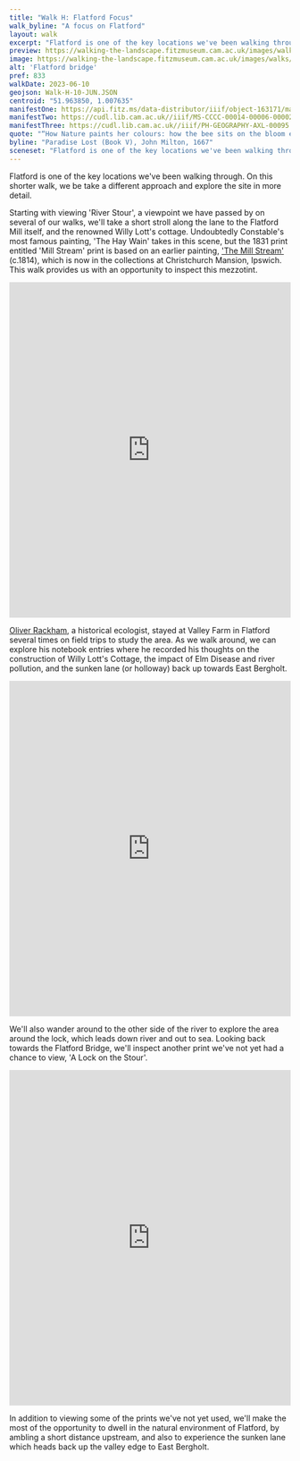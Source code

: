 ```yaml
---
title: "Walk H: Flatford Focus"
walk_byline: "A focus on Flatford"
layout: walk
excerpt: "Flatford is one of the key locations we've been walking through. On this shorter walk, we take a closer look around Flatford"
preview: https://walking-the-landscape.fitzmuseum.cam.ac.uk/images/walks/FlatfordInFocus-crop_preview.jpg
image: https://walking-the-landscape.fitzmuseum.cam.ac.uk/images/walks/FlatfordInFocus-crop.jpg
alt: 'Flatford bridge'
pref: 833
walkDate: 2023-06-10
geojson: Walk-H-10-JUN.JSON
centroid: "51.963850, 1.007635"
manifestOne: https://api.fitz.ms/data-distributor/iiif/object-163171/manifest 
manifestTwo: https://cudl.lib.cam.ac.uk//iiif/MS-CCCC-00014-00006-00002-00001-00244 
manifestThree: https://cudl.lib.cam.ac.uk//iiif/PH-GEOGRAPHY-AXL-00095
quote: "“How Nature paints her colours: how the bee sits on the bloom extracting liquid sweets."
byline: "Paradise Lost (Book V), John Milton, 1667"
sceneset: "Flatford is one of the key locations we've been walking through. On this shorter walk, we take a closer look around Flatford"
---
```

Flatford is one of the key locations we've been walking through. On this shorter walk, we be take a different approach and explore the site in more detail.  

Starting with viewing 'River Stour', a viewpoint we have passed by on several of our walks, we'll take a short stroll along the lane to the Flatford Mill itself, and the renowned Willy Lott's cottage. Undoubtedly Constable's most famous painting, 'The Hay Wain' takes in this scene, but the 1831 print entitled 'Mill Stream' print is based on an earlier painting, ['The Mill Stream'](https://cim-web.adlibhosting.com/ais6/Details/collect/66648) (c.1814), which is now in the collections at Christchurch Mansion, Ipswich. This walk provides us with an opportunity to inspect this mezzotint.

<iframe src="https://fitzmuseum.cam.ac.uk/uv.html#?manifest={{ page.manifestOne }}&c=0&m=0&cv=0&config=&locales=en-GB:English (GB),cy-GB:Cymraeg,fr-FR:Français (FR),pl-PL:Polski,sv-SE:Svenska&r=0" width="100%" height="600" allowfullscreen frameborder="0"></iframe>

[Oliver Rackham](https://walking-the-landscape.fitzmuseum.cam.ac.uk/blog/rackham/), a historical ecologist, stayed at Valley Farm in Flatford several times on field trips to study the area. As we walk around, we can explore his notebook entries where he recorded his thoughts on the construction of Willy Lott's Cottage, the impact of Elm Disease and river pollution, and the sunken lane (or holloway) back up towards East Bergholt. 

<iframe src="https://fitzmuseum.cam.ac.uk/uv.html#?manifest={{ page.manifestTwo }}&c=0&m=0&cv=0&config=&locales=en-GB:English (GB),cy-GB:Cymraeg,fr-FR:Français (FR),pl-PL:Polski,sv-SE:Svenska&r=0" width="100%" height="600" allowfullscreen frameborder="0"></iframe>

We'll also wander around to the other side of the river to explore the area around the lock, which leads down river and out to sea. Looking back towards the Flatford Bridge, we'll inspect another print we've not yet had a chance to view, 'A Lock on the Stour'.

<iframe src="https://fitzmuseum.cam.ac.uk/uv.html#?manifest={{ page.manifestThree }}&c=0&m=0&cv=0&config=&locales=en-GB:English (GB),cy-GB:Cymraeg,fr-FR:Français (FR),pl-PL:Polski,sv-SE:Svenska&r=0" width="100%" height="600" allowfullscreen frameborder="0"></iframe>

In addition to viewing some of the prints we've not yet used, we'll make the most of the opportunity to dwell in the natural environment of Flatford, by ambling a short distance upstream, and also to experience the sunken lane which heads back up the valley edge to East Bergholt.
